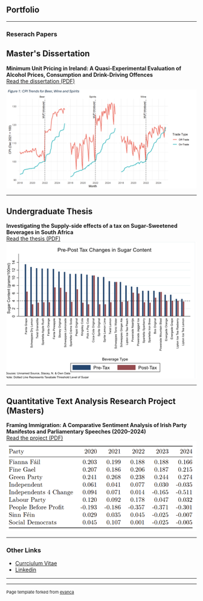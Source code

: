 ## Portfolio

---

### Reserach Papers

## Master's Dissertation
**Minimum Unit Pricing in Ireland: A Quasi-Experimental Evaluation of Alcohol Prices, Consumption and Drink-Driving Offences**  
[Read the dissertation (PDF)](pdf/Dissertation_Final_Draft.pdf)  

![MUP Ireland Screenshot](images/mup-screenshot.png)

---

## Undergraduate Thesis  
**Investigating the Supply-side effects of a tax on Sugar-Sweetened Beverages in South Africa**  
[Read the thesis (PDF)](pdf/Thesis_Final.pdf)  
![Sugar SSB graph](images/sugar.png)

---

## Quantitative Text Analysis Research Project  (Masters)
**Framing Immigration: A Comparative Sentiment Analysis of Irish Party Manifestos and Parliamentary Speeches (2020–2024)**  
[Read the project (PDF)](pdf/QTA-Final-Markdown-File-New.pdf)  
![QTA Screenshot](images/qta.png)

---

### Other Links

- [Currciulum Vitae](https://github.com/dheneck/dheneck.github.io/blob/master/pdf/New%20CV%20PDF.pdf)
- [Linkedin](https://www.linkedin.com/in/daniel-heneck-049b28113/)

---




---
<p style="font-size:11px">Page template forked from <a href="https://github.com/evanca/quick-portfolio">evanca</a></p>
<!-- Remove above link if you don't want to attibute -->
